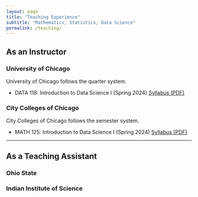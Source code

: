 ```yaml
---
layout: page
title: "Teaching Experience"
subtitle: "Mathematics, Statistics, Data Science"
permalink: /teaching/
---
```


## As an Instructor
### University of Chicago 
University of Chicago follows the quarter system. 

- DATA 118: Introduction to Data Science I (Spring 2024) <a href="/assets/files/Syllabus_Sehgal_Data_118.pdf" target="_blank">Syllabus (PDF)</a>

### City Colleges of Chicago 
City Colleges of Chicago follows the semester system.  
 
- MATH 125: Introduction to Data Science I (Spring 2024) <a href="/assets/files/Syllabus_Sehgal_Math_125.pdf" target="_blank">Syllabus (PDF)</a>

---
## As a Teaching Assistant
### Ohio State



### Indian Institute of Science
